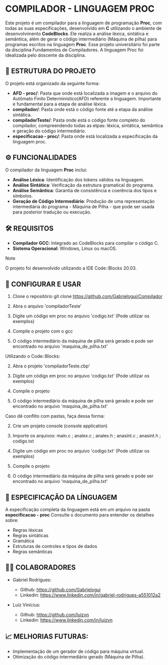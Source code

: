 # COMPILADOR - LINGUAGEM PROC

Este projeto é um compilador para a linguagem de programação **Proc**, com todas as suas especificações, desenvolvido em **C** utilizando o ambiente de desenvolvimento **CodeBlocks**. Ele realiza a análise léxica, 
sintática e semântica, além de gerar o código intermediário (Máquina de pilha) para programas escritos na linguagem **Proc**.
Esse projeto universitário foi parte da disciplina Fundamentos de Compiladores. A linguagem Proc foi idealizada pelo doscente da disciplina.

## 📂 ESTRUTURA DO PROJETO

O projeto está organizado da seguinte forma:

- **AFD - proc/**: Pasta que onde está localizada a imagem e o arquivo do Autômato Finito Determinístico(AFD) referente a linguagem. Importante e fundamental para a etapa de análise léxica.
- **compilador/**: Pasta onde está o código fonte até a etapa da análise sintática.
- **compiladorTeste/**: Pasta onde está o código fonte completo do compilador, compreendendo todas as etpas: léxica, sintática, semântica e geração do código intermediário.
- **especificacao - proc/**: Pasta onde está localizada a especificação da linguagem proc.

## ⚙️ FUNCIONALIDADES

O compilador da linguagem **Proc** inclui:

- **Análise Léxica**: Identificação dos tokens válidos na linguagem.
- **Análise Sintática**: Verificação da estrutura gramatical do programa.
- **Análise Semântica**: Garantia de consistência e coerência dos tipos e símbolos.
- **Geração de Código Intermediário**: Produção de uma representação intermediária do programa - Máquina de Pilha - que pode ser usada para posterior tradução ou execução.

## 🛠️ REQUISITOS

- **Compilador GCC**: Integrado ao CodeBlocks para compilar o código C.
- **Sistema Operacional**: Windows, Linux ou macOS.

> [!NOTE]
> O projeto foi desenvolvido utilizando a IDE Code::Blocks 20.03.

## 🚀 CONFIGURAR E USAR

1. Clone o repositório
git clone https://github.com/Gabrielogui/Compilador

2. Abra o arquivo 'compiladorTeste'

3. Digite um código em proc no arquivo 'codigo.txt' (Pode utilizar os exemplos)

4. Compile o projeto com o gcc

5. O código intermediário da máquina de pilha será gerado e pode ser encontrado no arquivo 'maquina_de_pilha.txt'

Utilizando o Code::Blocks:

2. Abra o projeto 'compiladorTeste.cbp'

3. Digite um código em proc no arquivo 'codigo.txt' (Pode utilizar os exemplos)

4. Compile o projeto

5. O código intermediário da máquina de pilha será gerado e pode ser encontrado no arquivo 'maquina_de_pilha.txt'

Caso dê conflito com pastas, faça dessa forma:

2. Crie um projeto console (console application)

3. Importe os arquivos: main.c ; analex.c ; analex.h ; anasint.c ; anasint.h ; codigo.txt

4. Digite um código em proc no arquivo 'codigo.txt' (Pode utilizar os exemplos)

5. Compile o projeto

6. O código intermediário da máquina de pilha será gerado e pode ser encontrado no arquivo 'maquina_de_pilha.txt'

## 📖 ESPECIFICAÇÃO DA LÍNGUAGEM

A especificação completa da linguagem está em um arquivo na pasta **especificacao - proc**
Consulte o documento para entender os detalhes sobre:

- Regras léxicas
- Regras sintáticas
- Gramática
- Estruturas de controles e tipos de dados
- Regras semânticas

## 🧑‍💻 COLABORADORES

- Gabriel Rodrigues:
    - Github: https://github.com/Gabrielogui
    - Linkedin: https://www.linkedin.com/in/gabriel-rodrigues-a551012a2

- Luiz Vinícius:
    - Github: https://github.com/luizvn
    - Linkedin: https://www.linkedin.com/in/luizvn

## 📈 MELHORIAS FUTURAS:

- Implementação de um gerador de código para máquina virtual.
- Otimização do código intermediário gerado (Máquina de Pilha).